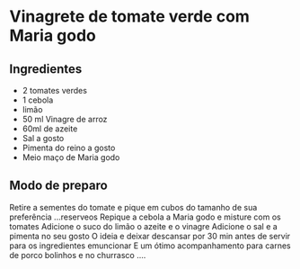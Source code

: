 # Vinagrete de tomate verde com Maria godo

## Ingredientes

- 2 tomates verdes
- 1 cebola
- limão
- 50 ml Vinagre de arroz
- 60ml de azeite
- Sal a gosto
- Pimenta do reino a gosto
- Meio maço de Maria godo

## Modo de preparo

Retire a sementes do tomate e pique em cubos do tamanho de sua preferência ...reserveos
Repique a cebola a Maria godo e misture com os tomates
Adicione o suco do limão o azeite e o vinagre
Adicione o sal e a pimenta no seu gosto
O ideia e deixar descansar por 30 min antes de servir para os ingredientes emuncionar
E um ótimo acompanhamento para carnes de porco bolinhos e no churrasco ....
